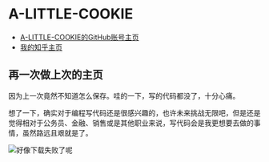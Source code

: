 <!DOCTYPE html>
<html lang="en">
<head>
	<meta charset="UTF-8">
	<title>task0001</title>
</head>
<body>
	<div><h1>A-LITTLE-COOKIE</h1>
	<ul>
	<li>
	<a href="https://github.com/A-LITTLE-COOKIE" title="A-LITTLE-COOKIE的GitHub账号主页">A-LITTLE-COOKIE的GitHub账号主页</a>
	</li>
	<li>
	<a href="https://www.zhihu.com/" title="我的知乎主页">我的知乎主页</a>
	</li>
	</ul></div>
	<div>
	<h2>再一次做上次的主页</h2>
	<p>因为上一次竟然不知道怎么保存。哇的一下，写的代码都没了，十分心痛。</p>
	<p>想了一下，确实对于编程写代码还是很感兴趣的，也许未来挑战无限吧，但是还是觉得相对于公务员、金融、销售或是其他职业来说，写代码会是我更想要去做的事情，虽然路远且艰就是了。</p>
	<img src="https://image.baidu.com/search/detail?ct=503316480&z=0&ipn=d&word=mao&hs=2&pn=0&spn=0&di=190572531270&pi=0&rn=1&tn=baiduimagedetail&is=0%2C0&ie=utf-8&oe=utf-8&cl=2&lm=-1&cs=3538616087%2C2151301978&os=1705261219%2C2503716774&simid=0%2C0&adpicid=0&lpn=0&ln=30&fr=ala&fm=&sme=&cg=&bdtype=0&oriquery=mao&objurl=http%3A%2F%2F5b0988e595225.cdn.sohucs.com%2Fimages%2F20170723%2F4ff0ef20fec84cb1b72f59df3fd120f2.jpeg&fromurl=ippr_z2C%24qAzdH3FAzdH3Fooo_z%26e3Bf5i7_z%26e3Bv54AzdH3FwAzdH3F8cln9n088_macbal&gsm=0&islist=&querylist=" alt="好像下载失败了呢" title="cat">
	</div>
</body>
</html>
